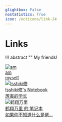 ```yaml
---
glightbox: False
nostatistics: True
icon: /octicons/link-24
---
```


# Links 

!!! abstract ""
    My friends!
    

<div class="flink-list">

<div class="flink-list-item">
    <a href="https://Auzers.github.io/notes/" title="am" target="_blank">
        <div class="flink-item-icon">
            <img src="https://cdn.jsdelivr.net/gh/Auzers/drawingbed/wechat.jpeg" alt="am">
        </div>
        <div class="flink-item-name heti-skip">am</div>
        <div class="flink-item-desc"> myself</div>
    </a>
</div>

<div class="flink-list-item">
    <a href="https://note.isshikih.top/" title="Isshiki修's Notebook" target="_blank">
        <div class="flink-item-icon">
            <img src="https://cdn.jsdelivr.net/gh/Auzers/drawingbed/isshiki.png" alt="Isshiki修">
        </div>
        <div class="flink-item-name heti-skip">Isshiki修's Notebook</div>
        <div class="flink-item-desc">厉害的学长</div>
    </a>
</div>

<div class="flink-list-item">
        <div class="flink-item-icon">
            <img src="https://cdn.jsdelivr.net/gh/Auzers/drawingbed/hxwl.jpeg" alt="鹤翔万里">
        </div>
    <a href="https://note.tonycrane.cc/" title="鹤翔万里 的 笔记本" target="_blank">
        <div class="flink-item-name">鹤翔万里 的 笔记本</div>
        <div class="flink-item-desc">如果你不知道什么是佬...</div>
    </a>
</div>

</div>

<!-- <hr><p>在下方留言申请加入我的友链，按如下格式提供信息：</p><ul><li>名称：Kinnari's Site</li><li>简介：Kinnariya Mama Tanha</li><li>链接：https://kinnariyamamatanha.github.io/</li><li>图片：Link of your avatar</li></ul> -->